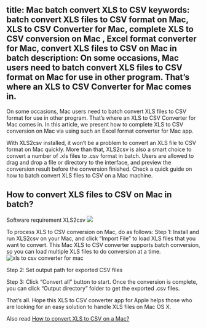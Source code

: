title: Mac batch convert XLS to CSV 
keywords: batch convert XLS files to CSV format on Mac, XLS to CSV Converter for Mac, complete XLS to CSV conversion on Mac , Excel format converter for Mac, convert XLS files to CSV on Mac in batch
description: On some occasions, Mac users need to batch convert XLS files to CSV format on Mac for use in other program. That’s where an XLS to CSV Converter for Mac comes in.
---


On some occasions, Mac users need to batch convert XLS files to CSV format for use in other program. That’s where an XLS to CSV Converter for Mac comes in. In this article, we present how to complete XLS to CSV conversion on Mac via using such an Excel format converter for Mac app.

With XLS2csv installed, it won’t be a problem to convert an XLS file to CSV format on Mac quickly. More than that, XLS2csv is also a smart choice to convert a number of .xls files to .csv format in batch. Users are allowed to drag and drop a file or directory to the interface, and preview the conversion result before the conversion finished. Check a quick guide on how to batch convert XLS files to CSV on a Mac machine.
<h2>How to convert XLS files to CSV on Mac in batch?</h2>
Software requirement
XLS2csv
<a href="https://gmagon.com/products/store/xls2csv/" target="_blank" rel="noopener"><img src="https://gmagon.com/asset/images/free-download.png" /></a>

To process XLS to CSV conversion on Mac, do as follows:
Step 1: Install and run XLS2csv on your Mac, and click “Import File” to load XLS files that you want to convert. This Mac XLS to CSV converter supports batch conversion, so you can load multiple XLS files to do conversion at a time.
<img src="https://gmagon.com/products/store/xls2csv/images/screens/xls2csv.png" alt="xls to csv converter for mac" />

Step 2: Set output path for exported CSV files

Step 3: Click “Convert all” button to start. Once the conversion is complete, you can click “Output directory” folder to get the exported .csv files.

That’s all. Hope this XLS to CSV converter app for Apple helps those who are looking for an easy solution to handle XLS files on Mac OS X.

Also read
<a href="https://gmagon.com/guide/convert-xls-to-csv-on-mac.html"><u>How to convert XLS to CSV on a Mac?</u></a>
